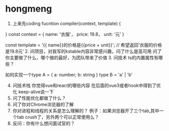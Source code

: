 # hongmeng
1. 上来先coding
fucntion compiler(context, template) {

}
const context = {
  name: '衣服'，
  price: 19.8，
  unit: ‘元’
}

const template = '{{ name}}的价格是{{price + unit}}';
// 希望返回'衣服的价格是19.8元’
2. 问项目，对我写的kstable内容非常感兴趣，问了什么是高可用
问了你主要做了什么，哪个做的最好，为团队带来了价值
3. 问技术
ts的内置属性有哪些？

如何实现一个type A = {
  a: number;
  b: string
}
type B = 'a' | 'b'

4. 问技术栈
你觉得vue和react的哪些内容 在后面的vue3或者hook中得到了优化
keep-alive说一下
5. 问了性能优化都做了什么？
6. 问了你对Chrome浏览器的了解
7. 你对进程和线程的关系是怎么理解的？
例子：如果浏览器开了三个tab,其中一个tab crush了，另外两个可以正常使用么？
8. 反问：你有什么想问面试官的？